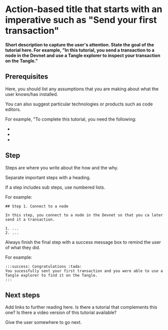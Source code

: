 # Action-based title that starts with an imperative such as "Send your first transaction"

**Short description to capture the user's attention. State the goal of the tutorial here. For example, "In this tutorial, you send a transaction to a node in the Devnet and use a Tangle explorer to inspect your transaction on the Tangle."**

## Prerequisites

Here, you should list any assumptions that you are making about what the user knows/has installed.

You can also suggest particular technologies or products such as code editors.

For example, "To complete this tutorial, you need the following:

- 
- 
- 

## Step #

Steps are where you write about the how and the why.

Separate important steps with a heading.

If a step includes sub steps, use numbered lists.

For example:

```
## Step 1. Connect to a node

In this step, you connect to a node in the Devnet so that you ca later send it a transaction.

1. ...
2. ...
```

Always finish the final step with a success message box to remind the user of what they did.

For example:

```
:::success: Congratulations :tada:
You sucessfully sent your first transaction and you were able to use a Tangle explorer to find it on the Tangle.
:::
```

## Next steps

Add links to further reading here. Is there a tutorial that complements this one? Is there a video version of this tutorial available?

Give the user somewhere to go next.